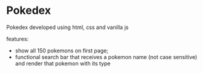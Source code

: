 # Pokedex
Pokedex developed using html, css and vanilla js

features: 
- show all 150 pokemons on first page;
- functional search bar that receives a pokemon name (not case sensitive) and render that pokemon with its type